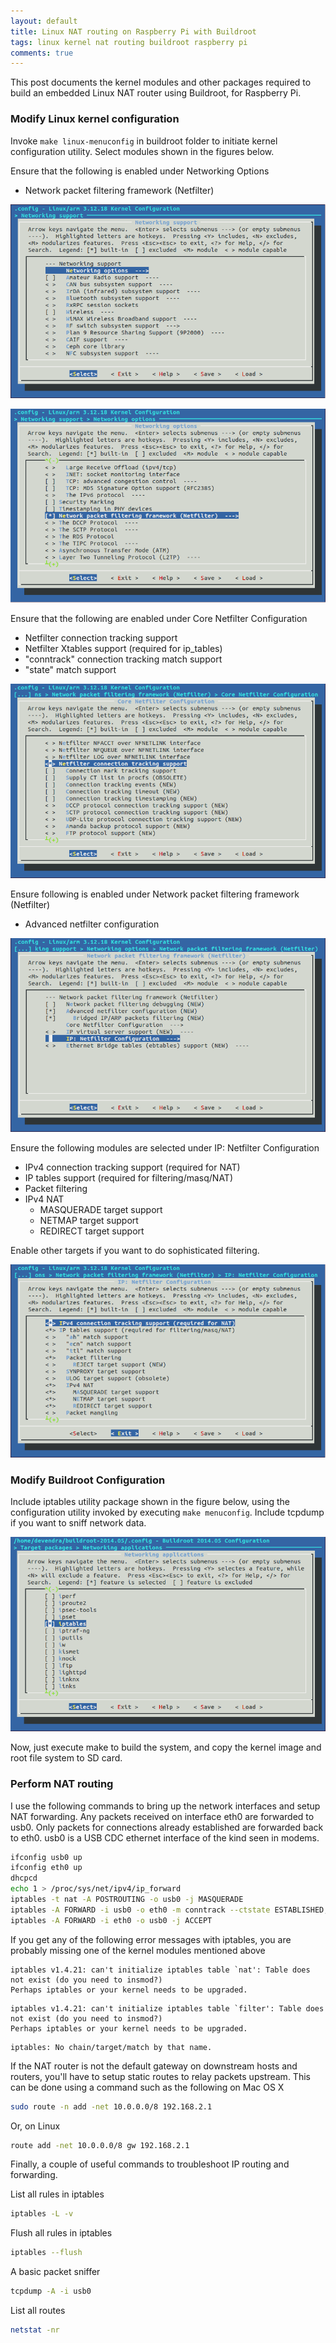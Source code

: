```yaml
---
layout: default
title: Linux NAT routing on Raspberry Pi with Buildroot
tags: linux kernel nat routing buildroot raspberry pi
comments: true
---
```


This post documents the kernel modules and other packages required to build an embedded Linux NAT router using Buildroot, for Raspberry Pi.

### Modify Linux kernel configuration

Invoke `make linux-menuconfig` in buildroot folder to initiate kernel configuration utility. Select modules shown in the figures below.

Ensure that the following is enabled under Networking Options

* Network packet filtering framework (Netfilter)

![Networking Options](/assets/img/buildroot-kernel-networking.png)

![Network packet filtering framework](/assets/img/buildroot-kernel-networking-npf.png)

Ensure that the following are enabled under Core Netfilter Configuration

* Netfilter connection tracking support
* Netfilter Xtables support (required for ip_tables)
* "conntrack" connection tracking match support
* "state" match support

![Core Netfilter Configuration](/assets/img/buildroot-kernel-networking-netfilter.png)

Ensure following is enabled under Network packet filtering framework (Netfilter)

* Advanced netfilter configuration

![IP: Netfilter Configuration](/assets/img/buildroot-kernel-networking-netfilter-config.png)

Ensure the following modules are selected under IP: Netfilter Configuration

* IPv4 connection tracking support (required for NAT)
* IP tables support (required for filtering/masq/NAT)
* Packet filtering
* IPv4 NAT
    * MASQUERADE target support
    * NETMAP target support
    * REDIRECT target support

Enable other targets if you want to do sophisticated filtering.

![IPv4 packet filtering and NAT](/assets/img/buildroot-kernel-networking-netfilter-config-ip.png)

### Modify Buildroot Configuration

Include iptables utility package shown in the figure below, using the configuration utility invoked by executing `make menuconfig`. Include tcpdump if you want to sniff network data.

![Buildroot iptables](/assets/img/buildroot-packages-iptables.png)

Now, just execute make to build the system, and copy the kernel image and root file system to SD card.

### Perform NAT routing

I use the following commands to bring up the network interfaces and setup NAT forwarding. Any packets received on interface eth0 are forwarded to usb0\. Only packets for connections already established are forwarded back to eth0\. usb0 is a USB CDC ethernet interface of the kind seen in modems.

```bash
ifconfig usb0 up
ifconfig eth0 up
dhcpcd
echo 1 > /proc/sys/net/ipv4/ip_forward
iptables -t nat -A POSTROUTING -o usb0 -j MASQUERADE
iptables -A FORWARD -i usb0 -o eth0 -m conntrack --ctstate ESTABLISHED,RELATED -j ACCEPT
iptables -A FORWARD -i eth0 -o usb0 -j ACCEPT
```

If you get any of the following error messages with iptables, you are probably missing one of the kernel modules mentioned above

```text
iptables v1.4.21: can't initialize iptables table `nat': Table does not exist (do you need to insmod?)
Perhaps iptables or your kernel needs to be upgraded.
```

```text
iptables v1.4.21: can't initialize iptables table `filter': Table does not exist (do you need to insmod?)
Perhaps iptables or your kernel needs to be upgraded.
```

```text
iptables: No chain/target/match by that name.
```

If the NAT router is not the default gateway on downstream hosts and routers, you'll have to setup static routes to relay packets upstream. This can be done using a command such as the following on Mac OS X

```bash
sudo route -n add -net 10.0.0.0/8 192.168.2.1
```

Or, on Linux

```bash
route add -net 10.0.0.0/8 gw 192.168.2.1
```

Finally, a couple of useful commands to troubleshoot IP routing and forwarding.

List all rules in iptables

```bash
iptables -L -v
```

Flush all rules in iptables

```bash
iptables --flush
```

A basic packet sniffer

```bash
tcpdump -A -i usb0
```

List all routes

```bash
netstat -nr
```
